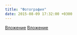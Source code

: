 ```yaml
---
title: "Фотография"
date: 2015-08-09 17:32:00 +0300
---
```



[Вложение](/assets/vk_photos/2/1uzdvAwSWpM.jpg)
[Вложение](/assets/vk_photos/1/HxffSKZylx8.jpg)
